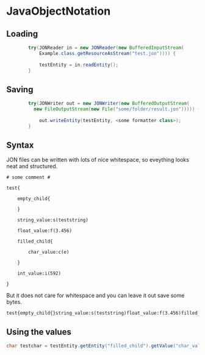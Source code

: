 # JavaObjectNotation

## Loading
```java
		try(JONReader in = new JONReader(new BufferedInputStream(
		    Example.class.getResourceAsStream("test.jon")))) {
			
			testEntity = in.readEntity();
		}
```
## Saving
``` java
		try(JONWriter out = new JONWriter(new BufferedOutputStream(
		  new FileOutputStream(new File("some/folder/result.jon"))))) {
			
			out.writeEntity(testEntity, <some formatter class>);
		}
```

## Syntax

JON files can be written with lots of nice whitespace, so eveything looks neat and structured.
```
# some comment #

test{

	empty_child{

	}

	string_value:s(teststring)

	float_value:f(3.456)

	filled_child{

		char_value:c(e)

	}

	int_value:i(592)

}
```
But it does not care for whitespace and you can leave it out save some bytes.

```
test{empty_child{}string_value:s(teststring)float_value:f(3.456)filled_child{char_value:c(e)}int_value:i(592)}
```

## Using the values

``` java
char testchar = testEntity.getEntity("filled_child").getValue("char_value").converted();
```
